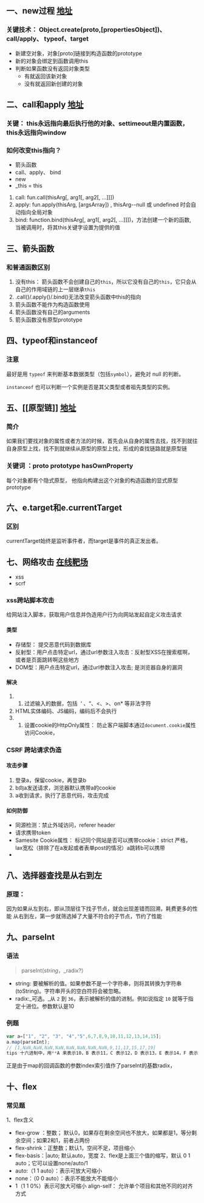 
##    一、new过程 [地址](https://juejin.cn/post/6844903704663949325)

### 关键技术： Object.create(proto,[propertiesObject])、call/apply、 typeof、target

- 新建空对象，对象[proto]链接到构造函数的prototype
- 新的对象会绑定到函数调用this
- 判断如果函数没有返回对象类型
	- 有就返回该新对象
	- 没有就返回新创建的对象

## 二、call和apply [地址](https://juejin.cn/post/6844903496253177863)

### 关键： this永远指向最后执行他的对象、settimeout是内置函数，this永远指向window

### 如何改变this指向？
- 箭头函数
- call、apply、 bind
- new
- _this = this

1. call: fun.call(thisArg[, arg1[, arg2[, ...]]])
2. apply: fun.apply(thisArg, [argsArray]) ,  thisArg--null 或 undefined 时会自动指向全局对象
3. bind: function.bind(thisArg[, arg1[, arg2[, ...]]])，方法创建一个新的函数, 当被调用时，将其this关键字设置为提供的值

## 三、箭头函数

### 和普通函数区别

1. 没有this： 箭头函数不会创建自己的`this`，所以它没有自己的`this`，它只会从自己的作用域链的上一层继承`this`
2. .call()/.apply()/.bind()无法改变箭头函数中this的指向
3. 箭头函数不能作为构造函数使用
4. 箭头函数没有自己的arguments
5.  箭头函数没有原型prototype

## 四、typeof和instanceof

### 注意
最好是用 `typeof` 来判断基本数据类型（包括`symbol`），避免对 null 的判断。

`instanceof` 也可以判断一个实例是否是其父类型或者祖先类型的实例。

## 五、[[原型链]] [地址](https://juejin.cn/post/6934498361475072014)

### 简介

如果我们要找对象的属性或者方法的时候，首先会从自身的属性去找，找不到就往自身原型上找，找不到就继续从原型的原型上找，形成的查找链路就是原型链

### 关键词 ：__proto__  prototype  hasOwnProperty 
 



每个对象都有个隐式原型， 他指向构建出这个对象的构造函数的显式原型prototype



## 六、e.target和e.currentTarget

### 区别
currentTarget始终是监听事件者，而target是事件的真正发出者。

## 七、网络攻击 [在线靶场](https://portswigger.net/web-security/all-labs)

- xss
- scrf

### xss跨站脚本攻击

给网站注入脚本，获取用户信息并伪造用户行为向网站发起自定义攻击请求

#### 类型
- 存储型： 提交恶意代码到数据库
- 反射型：用户点击特定url，通过url参数注入攻击：反射型XSS在搜索框啊，或者是页面跳转啊这些地方
- DOM型：用户点击特定url，通过url参数注入攻击; 是浏览器自身的漏洞

#### 解决

1. 1.  过滤输入的数据，包括  ‘ 、“、<、>、on* 等非法字符
2. HTML实体编码、JS编码，编码后不会执行
3. 1.  设置cookie的HttpOnly属性： 防止客户端脚本通过`document.cookie`属性访问Cookie，

### CSRF 跨站请求伪造

#### 攻击步骤
1. 登录a，保留cookie，再登录b
2. b向a发送请求，浏览器默认携带a的cookie
3. a收到请求，执行了恶意代码，攻击完成

#### 如何防御
- 同源检测：禁止外域访问，referer header
- 请求携带token
- Samesite Cookie属性： 标记同个网站是否可以携带cookie：strict 严格， lax宽松（排除了在a发起或者表单post的情况）a跳转b可以携带
- 


## 八、选择器查找是从右到左

### 原理：
因为如果从左到右，即从顶层往下找子节点，就会出现差错而回溯，耗费更多的性能
从右到左，第一步就筛选掉了大量不符合的子节点，节约了性能

## 九、parseInt

### 语法
>parseInt(_string_，_radix?）
- string: 要被解析的值。如果参数不是一个字符串，则将其转换为字符串(toString)。字符串开头的空白符将会被忽略。
- radix:_可选。_从 `2` 到 `36`，表示被解析的值的进制。例如说指定 `10` 就等于指定十进位。参数默认是10
### 例题
```jsx
var a=["1", "2", "3", "4","5",6,7,8,9,10,11,12,13,14,15];
a.map(parseInt);
// [1,NaN,NaN,NaN,NaN,NaN,NaN,NaN,NaN,9,11,13,15,17,19]
tips 十六进制中，用**A 来表示10，B 表示11，C 表示12，D 表示13，E 表示14，F 表示15**
```

正是由于map的回调函数的参数index索引值作了parseInt的基数radix，

## 十、flex

### 常见题
1、flex含义
- flex-grow ：整数； 默认0，如果存在剩余空间也不放大，如果都是1，等分剩余空间；如果2和1，前者占两份
- flex-shrink：正整数；默认1，空间不足，项目缩小
- flex-basis：<length>|auto; 默认auto，宽度
2、flex是上面三个值的缩写，默认 0 1 auto；它可以设置none/auto/1
- auto:（1 1 auto）：表示可放大可缩小
- none：（0 0 auto）：表示不能放大不能缩小
- 1（1 1 0%）表示可放大可缩小
align-self： 允许单个项目和其他不同的对齐方式

